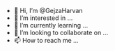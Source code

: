 - 👋 Hi, I’m @GejzaHarvan
- 👀 I’m interested in ...
- 🌱 I’m currently learning ...
- 💞️ I’m looking to collaborate on ...
- 📫 How to reach me ...

<!---
GejzaHarvan/GejzaHarvan is a ✨ special ✨ repository because its `README.md` (this file) appears on your GitHub profile.
You can click the Preview link to take a look at your changes.
--->
